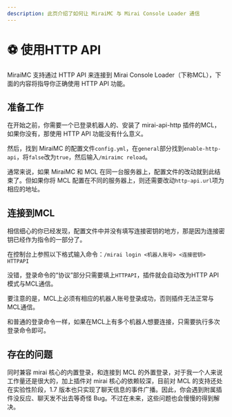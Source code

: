 ```yaml
---
description: 此页介绍了如何让 MiraiMC 与 Mirai Console Loader 通信 
---
```


# ⚽ 使用HTTP API
MiraiMC 支持通过 HTTP API 来连接到 Mirai Console Loader（下称MCL），下面的内容将指导你正确使用 HTTP API 功能。

## 准备工作
在开始之前，你需要一个已登录机器人的、安装了 mirai-api-http 插件的MCL，如果你没有，那使用 HTTP API 功能没有什么意义。

然后，找到 MiraiMC 的配置文件`config.yml`，在`general`部分找到`enable-http-api`，将`false`改为`true`，然后输入`/miraimc reload`。

通常来说，如果 MiraiMC 和 MCL 在同一台服务器上，配置文件的改动就到此结束了。但如果你将 MCL 配置在不同的服务器上，则还需要改动`http-api.url`项为相应的地址。

## 连接到MCL
相信细心的你已经发现，配置文件中并没有填写连接密钥的地方，那是因为连接密钥已经作为指令的一部分了。

在控制台上参照以下格式输入命令：`/mirai login <机器人账号> <连接密钥> HTTPAPI`

没错，登录命令的“协议”部分只需要填上`HTTPAPI`，插件就会自动改为HTTP API模式与MCL通信。

要注意的是，MCL上必须有相应的机器人账号登录成功，否则插件无法正常与MCL通信。

和普通的登录命令一样，如果在MCL上有多个机器人想要连接，只需要执行多次登录命令即可。

## 存在的问题
同时兼容 mirai 核心的内置登录，和连接到 MCL 的外置登录，对于我一个人来说工作量还是很大的，加上插件对 mirai 核心的依赖较深，目前对 MCL 的支持还处在实验性阶段，1.7 版本也只实现了聊天信息的事件广播。因此，你会遇到附属插件没反应、聊天发不出去等奇怪 Bug。不过在未来，这些问题也会慢慢的得到解决。